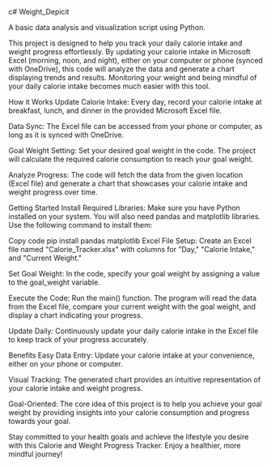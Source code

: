 c# Weight_Depicit

A basic data analysis and visualization script using Python.

This project is designed to help you track your daily calorie intake and weight progress effortlessly. By updating your calorie intake in Microsoft Excel (morning, noon, and night), either on your computer or phone (synced with OneDrive), this code will analyze the data and generate a chart displaying trends and results. Monitoring your weight and being mindful of your daily calorie intake becomes much easier with this tool.

How it Works
Update Calorie Intake: Every day, record your calorie intake at breakfast, lunch, and dinner in the provided Microsoft Excel file.

Data Sync: The Excel file can be accessed from your phone or computer, as long as it is synced with OneDrive.

Goal Weight Setting: Set your desired goal weight in the code. The project will calculate the required calorie consumption to reach your goal weight.

Analyze Progress: The code will fetch the data from the given location (Excel file) and generate a chart that showcases your calorie intake and weight progress over time.

Getting Started
Install Required Libraries: Make sure you have Python installed on your system. You will also need pandas and matplotlib libraries. Use the following command to install them:

Copy code
pip install pandas matplotlib
Excel File Setup: Create an Excel file named "Calorie_Tracker.xlsx" with columns for "Day," "Calorie Intake," and "Current Weight."

Set Goal Weight: In the code, specify your goal weight by assigning a value to the goal_weight variable.

Execute the Code: Run the main() function. The program will read the data from the Excel file, compare your current weight with the goal weight, and display a chart indicating your progress.

Update Daily: Continuously update your daily calorie intake in the Excel file to keep track of your progress accurately.

Benefits
Easy Data Entry: Update your calorie intake at your convenience, either on your phone or computer.

Visual Tracking: The generated chart provides an intuitive representation of your calorie intake and weight progress.

Goal-Oriented: The core idea of this project is to help you achieve your goal weight by providing insights into your calorie consumption and progress towards your goal.

Stay committed to your health goals and achieve the lifestyle you desire with this Calorie and Weight Progress Tracker. Enjoy a healthier, more mindful journey!
